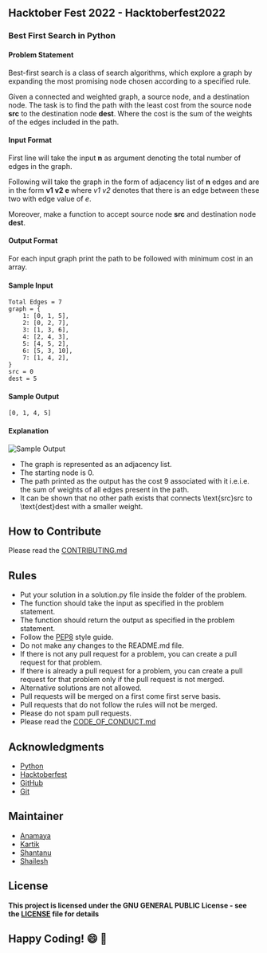 ## Hacktober Fest 2022 - Hacktoberfest2022
### Best First Search in Python

#### Problem Statement
Best-first search is a class of search algorithms, which explore a graph by expanding the most promising node chosen according to a specified rule.

Given a connected and weighted graph, a source node, and a destination node. The task is to find the path with the least cost from the source node **src** to the destination node **dest**. Where the cost is the sum of the weights of the edges included in the path.

#### Input Format
First line will take the input **n** as argument denoting the total number of edges in the graph.

Following will take the graph in the form of adjacency list of **n** edges and are in the form **v1 v2 e** where _v1 v2_ denotes that there is an edge between these two with edge value of _e_.

Moreover, make a function to accept source node **src** and destination node **dest**. 

#### Output Format
For each input graph print the path to be followed with minimum cost in an array.

#### Sample Input
```
Total Edges = 7
graph = {
    1: [0, 1, 5],
    2: [0, 2, 7],
    3: [1, 3, 6],
    4: [2, 4, 3],
    5: [4, 5, 2],
    6: [5, 3, 10],
    7: [1, 4, 2],
}
src = 0
dest = 5
```



#### Sample Output
```
[0, 1, 4, 5]
```

#### Explanation
![Sample Output](https://scaler.com/topics/images/example-to-explain-best-first-search.webp)
- The graph is represented as an adjacency list.
- The starting node is 0.
- The path printed as the output has the cost 9 associated with it i.e.i.e. the sum of weights of all edges present in the path.
- It can be shown that no other path exists that connects \text{src}src to \text{dest}dest with a smaller weight.

## How to Contribute
Please read the [CONTRIBUTING.md](../../CONTRIBUTING.md)

## Rules
- Put your solution in a solution.py file inside the folder of the problem.
- The function should take the input as specified in the problem statement.
- The function should return the output as specified in the problem statement.
- Follow the [PEP8](https://www.python.org/dev/peps/pep-0008/) style guide.
- Do not make any changes to the README.md file.
- If there is not any pull request for a problem, you can create a pull request for that problem.
- If there is already a pull request for a problem, you can create a pull request for that problem only if the pull request is not merged.
- Alternative solutions are not allowed.
- Pull requests will be merged on a first come first serve basis.
- Pull requests that do not follow the rules will not be merged.
- Please do not spam pull requests.
- Please read the [CODE_OF_CONDUCT.md](../../CODE_OF_CONDUCT.md)

## Acknowledgments
- [Python](https://www.python.org/)
- [Hacktoberfest](https://hacktoberfest.digitalocean.com/)
- [GitHub](https://github.com)
- [Git](https://git-scm.com/)

## Maintainer
- [Anamaya](https://www.linkedin.com/in/anamaya1729/)
- [Kartik](https://github.com/kartik007007)
- [Shantanu](https://github.com/neutralWire)
- [Shailesh](https://github.com/ShaileshKumar007)

## License
**This project is licensed under the GNU GENERAL PUBLIC License - see the [LICENSE](../../LICENSE) file for details**

## Happy Coding! :smile: :tada:
